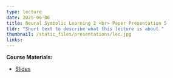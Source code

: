 ```yaml
---
type: lecture
date: 2025-06-06
title: Neural Symbolic Learning 2 <br> Paper Presentation 5
tldr: "Short text to describe what this lecture is about."
thumbnail: /static_files/presentations/lec.jpg
links: 
---
```

**Course Materials:**
- [Slides](https://ml-graph.github.io/winter-2025/static_files/presentations/slides/NS2.pdf)

